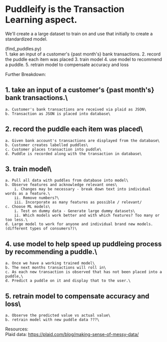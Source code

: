 
# Puddleify is the Transaction Learning aspect. 
We'll create a a large dataset to train on and use that initially to create a standardized model. 

(find_puddles.py)\
    1. take an input of a customer's {past month's} bank transactions.
    2. record the puddle each item was placed
    3. train model 
    4. use model to recommend a puddle. 
    5. retrain model to compensate accuracy and loss

Further Breakdown:

## 1. take an input of a customer's {past month's} bank transactions.\
    a. Customer's bank transactions are received via plaid as JSON\
    b. Transaction as JSON is placed into database\

## 2. record the puddle each item was placed\
    a. Given bank account's transactions are displayed from the database\
    b. Customer creates labelled puddles\
    c. Customer places transaction into puddle\
    d. Puddle is recorded along with the transaction in database\

## 3. train model\
    a. Pull all data with puddles from database into model\
    b. Observe features and acknowledge relevant ones\
        i. Changes may be necessary - break down text into individual words as a feature.\
        ii. Remove numbers?\
        iii. Incorporate as many features as possible / relevant/
    c. Choose ML models\
        i. Test on dummy data - Generate large dummy datasets\
        ii. Which models work better and with which features? Too many or too less.\
    d. Large model to work for anyone and individual brand new models. (different types of consumers?)\

## 4. use model to help speed up puddleing process by recommending a puddle.\
    a. Once we have a working trained model\
    b. The next months transactions will roll in\
    c. As each new transaction is observed that has not been placed into a puddle,\
    d. Predict a puddle on it and display that to the user.\

## 5. retrain model to compensate accuracy and loss\
    a. Observe the predicted value vs actual value\
    b. retrain model with new puddle data ???\


Resources:\
Plaid data: https://plaid.com/blog/making-sense-of-messy-data/
